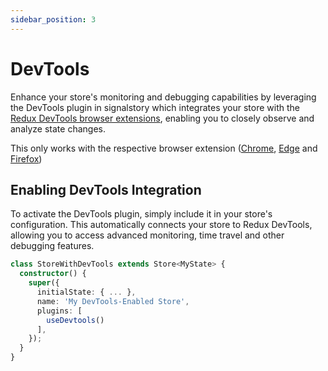 ```yaml
---
sidebar_position: 3
---
```


# DevTools

Enhance your store's monitoring and debugging capabilities by leveraging the DevTools plugin in signalstory which integrates your store with the [Redux DevTools browser extensions](https://github.com/reduxjs/redux-devtools), enabling you to closely observe and analyze state changes.

This only works with the respective browser extension ([Chrome](https://chrome.google.com/webstore/detail/redux-devtools/lmhkpmbekcpmknklioeibfkpmmfibljd), [Edge](https://microsoftedge.microsoft.com/addons/detail/redux-devtools/nnkgneoiohoecpdiaponcejilbhhikei) and [Firefox](https://addons.mozilla.org/en-US/firefox/addon/reduxdevtools/))

## Enabling DevTools Integration

To activate the DevTools plugin, simply include it in your store's configuration. This automatically connects your store to Redux DevTools, allowing you to access advanced monitoring, time travel and other debugging features.

```typescript
class StoreWithDevTools extends Store<MyState> {
  constructor() {
    super({
      initialState: { ... },
      name: 'My DevTools-Enabled Store',
      plugins: [
        useDevtools()
      ],
    });
  }
}
```
